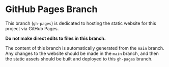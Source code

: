 # GitHub Pages Branch

This branch (`gh-pages`) is dedicated to hosting the static website for this project via GitHub Pages.

**Do not make direct edits to files in this branch.**

The content of this branch is automatically generated from the `main` branch. Any changes to the website should be made in the `main` branch, and then the static assets should be built and deployed to this `gh-pages` branch.
